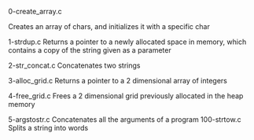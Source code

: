0-create_array.c

Creates an array of chars, and initializes it with a specific char

1-strdup.c
Returns a pointer to a newly allocated space in memory, which contains a copy of the string given as a parameter

2-str_concat.c Concatenates two strings

3-alloc_grid.c
Returns a pointer to a 2 dimensional array of integers

4-free_grid.c Frees a 2 dimensional grid previously allocated in the heap memory

5-argstostr.c
Concatenates all the arguments of a program 100-strtow.c Splits a string into words
